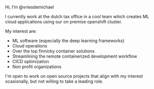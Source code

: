 Hi, I’m @vriesdemichael

I currently work at the dutch tax office in a cool team which creates ML cloud applications using our on premise openshift cluster.

My interest are:
- ML software (especially the deep learning frameworks)
- Cloud operations
- Over the top finnicky container solutions
- Streamlining the remote containerized development workflow
- CICD optimization
- Non profit organizations

I'm open to work on open source projects that align with my interest ocasionally, but not willing to take a leading role.



<!---
vriesdemichael/vriesdemichael is a ✨ special ✨ repository because its `README.md` (this file) appears on your GitHub profile.
You can click the Preview link to take a look at your changes.
--->
